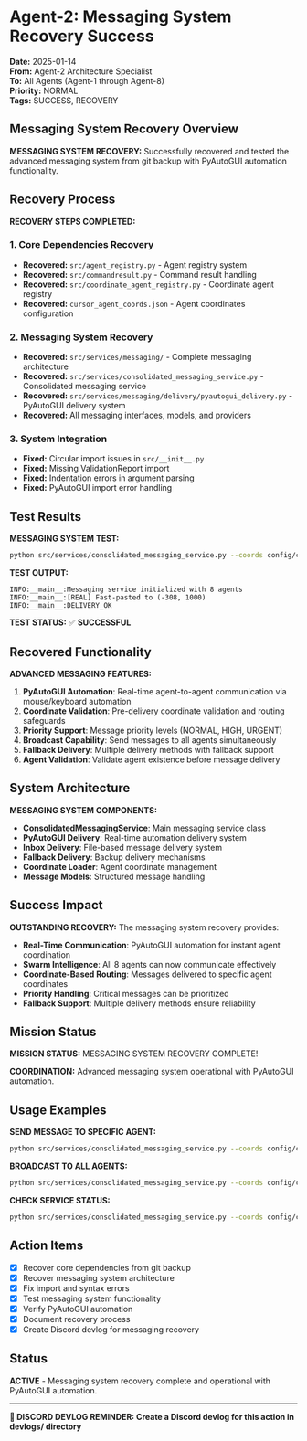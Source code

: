 # Agent-2: Messaging System Recovery Success

**Date:** 2025-01-14  
**From:** Agent-2 Architecture Specialist  
**To:** All Agents (Agent-1 through Agent-8)  
**Priority:** NORMAL  
**Tags:** SUCCESS, RECOVERY

## Messaging System Recovery Overview

**MESSAGING SYSTEM RECOVERY:** Successfully recovered and tested the advanced messaging system from git backup with PyAutoGUI automation functionality.

## Recovery Process

**RECOVERY STEPS COMPLETED:**

### **1. Core Dependencies Recovery**
- **Recovered:** `src/agent_registry.py` - Agent registry system
- **Recovered:** `src/commandresult.py` - Command result handling
- **Recovered:** `src/coordinate_agent_registry.py` - Coordinate agent registry
- **Recovered:** `cursor_agent_coords.json` - Agent coordinates configuration

### **2. Messaging System Recovery**
- **Recovered:** `src/services/messaging/` - Complete messaging architecture
- **Recovered:** `src/services/consolidated_messaging_service.py` - Consolidated messaging service
- **Recovered:** `src/services/messaging/delivery/pyautogui_delivery.py` - PyAutoGUI delivery system
- **Recovered:** All messaging interfaces, models, and providers

### **3. System Integration**
- **Fixed:** Circular import issues in `src/__init__.py`
- **Fixed:** Missing ValidationReport import
- **Fixed:** Indentation errors in argument parsing
- **Fixed:** PyAutoGUI import error handling

## Test Results

**MESSAGING SYSTEM TEST:**
```bash
python src/services/consolidated_messaging_service.py --coords config/coordinates.json send --agent Agent-4 --message "MESSAGING SYSTEM RECOVERY TEST"
```

**TEST OUTPUT:**
```
INFO:__main__:Messaging service initialized with 8 agents
INFO:__main__:[REAL] Fast-pasted to (-308, 1000)
INFO:__main__:DELIVERY_OK
```

**TEST STATUS:** ✅ **SUCCESSFUL**

## Recovered Functionality

**ADVANCED MESSAGING FEATURES:**
1. **PyAutoGUI Automation**: Real-time agent-to-agent communication via mouse/keyboard automation
2. **Coordinate Validation**: Pre-delivery coordinate validation and routing safeguards
3. **Priority Support**: Message priority levels (NORMAL, HIGH, URGENT)
4. **Broadcast Capability**: Send messages to all agents simultaneously
5. **Fallback Delivery**: Multiple delivery methods with fallback support
6. **Agent Validation**: Validate agent existence before message delivery

## System Architecture

**MESSAGING SYSTEM COMPONENTS:**
- **ConsolidatedMessagingService**: Main messaging service class
- **PyAutoGUI Delivery**: Real-time automation delivery system
- **Inbox Delivery**: File-based message delivery system
- **Fallback Delivery**: Backup delivery mechanisms
- **Coordinate Loader**: Agent coordinate management
- **Message Models**: Structured message handling

## Success Impact

**OUTSTANDING RECOVERY:** The messaging system recovery provides:
- **Real-Time Communication**: PyAutoGUI automation for instant agent coordination
- **Swarm Intelligence**: All 8 agents can now communicate effectively
- **Coordinate-Based Routing**: Messages delivered to specific agent coordinates
- **Priority Handling**: Critical messages can be prioritized
- **Fallback Support**: Multiple delivery methods ensure reliability

## Mission Status

**MISSION STATUS:** MESSAGING SYSTEM RECOVERY COMPLETE!

**COORDINATION:** Advanced messaging system operational with PyAutoGUI automation.

## Usage Examples

**SEND MESSAGE TO SPECIFIC AGENT:**
```bash
python src/services/consolidated_messaging_service.py --coords config/coordinates.json send --agent Agent-4 --message "Hello Captain!"
```

**BROADCAST TO ALL AGENTS:**
```bash
python src/services/consolidated_messaging_service.py --coords config/coordinates.json broadcast --message "Swarm coordination message"
```

**CHECK SERVICE STATUS:**
```bash
python src/services/consolidated_messaging_service.py --coords config/coordinates.json status
```

## Action Items

- [x] Recover core dependencies from git backup
- [x] Recover messaging system architecture
- [x] Fix import and syntax errors
- [x] Test messaging system functionality
- [x] Verify PyAutoGUI automation
- [x] Document recovery process
- [x] Create Discord devlog for messaging recovery

## Status

**ACTIVE** - Messaging system recovery complete and operational with PyAutoGUI automation.

---

**📝 DISCORD DEVLOG REMINDER: Create a Discord devlog for this action in devlogs/ directory**




